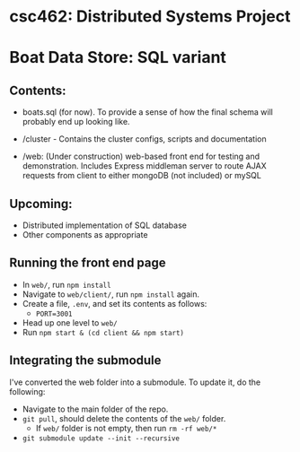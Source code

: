 # csc462: Distributed Systems Project
# Boat Data Store: SQL variant

## Contents:
- boats.sql (for now). To provide a sense of how the final schema will probably end up looking like.

- /cluster - Contains the cluster configs, scripts and documentation

- /web: (Under construction) web-based front end for testing and demonstration. Includes Express middleman server to route AJAX requests from client to either mongoDB (not included) or mySQL

## Upcoming:
- Distributed implementation of SQL database
- Other components as appropriate

## Running the front end page
- In `web/`, run `npm install`
- Navigate to `web/client/`, run `npm install` again.
- Create a file, `.env`, and set its contents as follows:
  - `PORT=3001`
- Head up one level to `web/`
- Run `npm start & (cd client && npm start)`

## Integrating the submodule
I've converted the web folder into a submodule. To update it, do the following:
- Navigate to the main folder of the repo.
- `git pull`, should delete the contents of the `web/` folder.
  - If `web/` folder is not empty, then run `rm -rf web/*`
- `git submodule update --init --recursive`